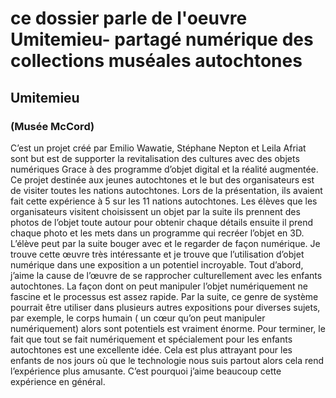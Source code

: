 # ce dossier parle de l'oeuvre Umitemieu- partagé numérique des collections muséales autochtones

## Umitemieu
### (Musée McCord)
C’est un projet créé par Emilio Wawatie, Stéphane Nepton et Leila Afriat sont but est de supporter la revitalisation des cultures avec des objets numériques Grace à des programme d’objet digital et la réalité augmentée. Ce projet destinée aux jeunes autochtones et le but des organisateurs est de visiter toutes les nations autochtones. Lors de la présentation, ils avaient fait cette expérience à 5 sur les 11 nations autochtones. Les élèves que les organisateurs visitent choisissent un objet par la suite ils prennent des photos de l’objet toute autour pour obtenir chaque détails ensuite il prend chaque photo et les mets dans un programme qui recréer l’objet en 3D. L’élève peut par la suite bouger avec et le regarder de façon numérique. Je trouve cette œuvre très intéressante et je trouve que l’utilisation d’objet numérique dans une exposition a un potentiel incroyable. Tout d’abord, j’aime la cause de l’œuvre de se rapprocher culturellement avec les enfants autochtones. La façon dont on peut manipuler l’objet numériquement ne fascine et le processus est assez rapide.
Par la suite, ce genre de système pourrait être utiliser dans plusieurs autres expositions pour diverses sujets, par exemple, le corps humain ( un cœur qu’on peut manipuler numériquement) alors sont potentiels est vraiment énorme.
Pour terminer, le fait que tout se fait numériquement et spécialement pour les enfants autochtones est une excellente idée. Cela est plus attrayant pour les enfants de nos jours où que le technologie nous suis partout alors cela rend l’expérience plus amusante. C’est pourquoi j’aime beaucoup cette expérience en général.

